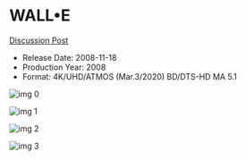 # WALL•E

[Discussion Post](https://www.avsforum.com/threads/bass-eq-for-filtered-movies.2995212/post-57711596)

* Release Date: 2008-11-18
* Production Year: 2008
* Format: 4K/UHD/ATMOS (Mar.3/2020) BD/DTS-HD MA 5.1

![img 0](https://i.imgur.com/nMRRuOw.jpg)

![img 1](https://i.imgur.com/J6WBXps.png)

![img 2](https://i.imgur.com/sVRwyTV.jpg)

![img 3](https://i.imgur.com/7h6n4XZ.jpg)

